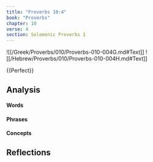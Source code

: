 ```yaml
---
title: "Proverbs 10:4"
book: "Proverbs"
chapter: 10
verse: 4
section: Solomonic Proverbs 1
---
```

![[/Greek/Proverbs/010/Proverbs-010-004G.md#Text]]
![[/Hebrew/Proverbs/010/Proverbs-010-004H.md#Text]]

{{Perfect}}

## Analysis

#### Words

#### Phrases

#### Concepts

## Reflections
